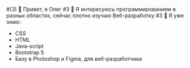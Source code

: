 #(3) 👋 Привет, я Олег
#3 👀 Я интересуюсь программированием в разных областях, сейчас плотно изучаю Веб-разработку
#3 🌱 Я уже знаю:
* CSS
* HTML
* Java-script
* Bootstrap 5
* Базу в Photoshop и Figma, для веб-разработчика

<!---
BariBurik/BariBurik is a ✨ special ✨ repository because its `README.md` (this file) appears on your GitHub profile.
You can click the Preview link to take a look at your changes.
--->
